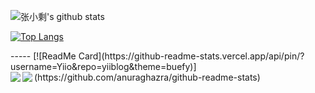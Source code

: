<div align="left">
  
  ![张小剩's github stats](https://github-readme-stats.vercel.app/api?username=Yiio&show_icons=true&theme=buefy)

</div>

<div align="left">
  
[![Top Langs](https://github-readme-stats.vercel.app/api/top-langs/?username=Yiio&layout=compact)](https://github.com/anuraghazra/github-readme-stats)

</div>
-----
[![ReadMe Card](https://github-readme-stats.vercel.app/api/pin/?username=Yiio&repo=yiiblog&theme=buefy)](https://github.com/anuraghazra/github-readme-stats)

<a href="https://github.com/anuraghazra/github-readme-stats">
  <img align="left" src="https://github-readme-stats.vercel.app/api/pin/?username=Yiio&repo=yiiblog" />
</a>
<a href="https://github.com/anuraghazra/convoychat">
  <img align="left" src="https://github-readme-stats.vercel.app/api/pin/?username=anuraghazra&repo=convoychat" />
</a>
